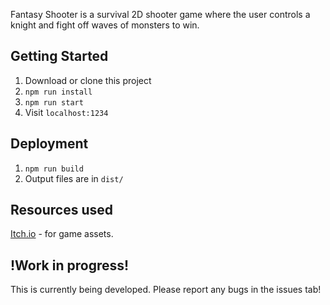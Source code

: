 
Fantasy Shooter is a survival 2D shooter game where the user controls a knight and fight off waves of monsters to win.

## Getting Started

1. Download or clone this project
2. `npm run install`
3. `npm run start`
4. Visit `localhost:1234`

## Deployment

1. `npm run build`
2. Output files are in `dist/`

## Resources used

[Itch.io](https://itch.io/game-assets/free) - for game assets.


## !Work in progress!

This is currently being developed. Please report any bugs in the issues tab!

